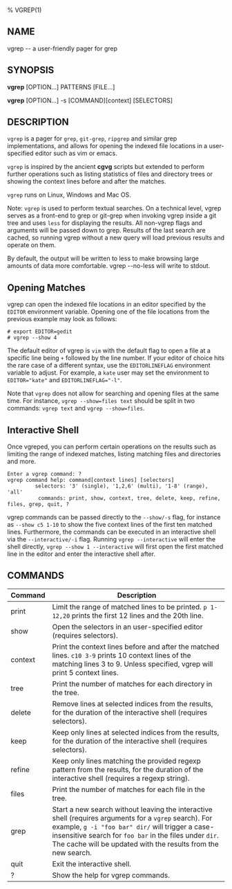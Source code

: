 % VGREP(1)

## NAME

vgrep -- a user-friendly pager for grep

## SYNOPSIS

**vgrep** [OPTION...] PATTERNS [FILE...]

**vgrep** [OPTION...] -s [COMMAND][context] [SELECTORS]

## DESCRIPTION

`vgrep` is a pager for `grep`, `git-grep`, `ripgrep` and similar grep implementations, and allows for opening the indexed file locations in a user-specified editor such as vim or emacs.

`vgrep` is inspired by the ancient **cgvg** scripts but extended to perform further operations such as listing statistics of files and directory trees or showing the context lines before and after the matches.

`vgrep` runs on Linux, Windows and Mac OS.

Note: `vgrep` is used to perform textual searches. On a technical level, vgrep serves as a front-end to grep or git-grep when invoking vgrep inside a git tree and uses `less` for displaying the results. All non-vgrep flags and arguments will be passed down to grep. Results of the last search are cached, so running vgrep without a new query will load previous results and operate on them.

By default, the output will be written to less to make browsing large amounts of data more comfortable. vgrep --no-less will write to stdout.

## Opening Matches

vgrep can open the indexed file locations in an editor specified by the `EDITOR` environment variable. Opening one of the file locations from the previous example may look as follows:

```
# export EDITOR=gedit
# vgrep --show 4
```

The default editor of vgrep is `vim` with the default flag to open a file at a specific line being `+` followed by the line number. If your editor of choice hits the rare case of a different syntax, use the `EDITORLINEFLAG` environment variable to adjust. For example, a `kate` user may set the environment to `EDITOR="kate"` and `EDITORLINEFLAG="-l"`.

Note that `vgrep` does not allow for searching and opening files at the same time. For instance, `vgrep --show=files text` should be split in two commands: `vgrep text` and `vgrep --show=files`.

## Interactive Shell

Once vgreped, you can perform certain operations on the results such as limiting the range of indexed matches, listing matching files and directories and more.

```
Enter a vgrep command: ?
vgrep command help: command[context lines] [selectors]
         selectors: '3' (single), '1,2,6' (multi), '1-8' (range), 'all'
          commands: print, show, context, tree, delete, keep, refine, files, grep, quit, ?
```

vgrep commands can be passed directly to the `--show/-s` flag, for instance as `--show c5 1-10` to show the five context lines of the first ten matched lines. Furthermore, the commands can be executed in an interactive shell via the `--interactive/-i` flag. Running `vgrep --interactive` will enter the shell directly, `vgrep --show 1 --interactive` will first open the first matched line in the editor and enter the interactive shell after.

## COMMANDS

| Command | Description                                                                                                                                                                                                                                                                           |
| ------- | ------------------------------------------------------------------------------------------------------------------------------------------------------------------------------------------------------------------------------------------------------------------------------------- |
| print   | Limit the range of matched lines to be printed. `p 1-12,20` prints the first 12 lines and the 20th line.                                                                                                                                                                              |
| show    | Open the selectors in an user-specified editor (requires selectors).                                                                                                                                                                                                                  |
| context | Print the context lines before and after the matched lines. `c10 3-9` prints 10 context lines of the matching lines 3 to 9. Unless specified, vgrep will print 5 context lines.                                                                                                       |
| tree    | Print the number of matches for each directory in the tree.                                                                                                                                                                                                                           |
| delete  | Remove lines at selected indices from the results, for the duration of the interactive shell (requires selectors).                                                                                                                                                                    |
| keep    | Keep only lines at selected indices from the results, for the duration of the interactive shell (requires selectors).                                                                                                                                                                 |
| refine  | Keep only lines matching the provided regexp pattern from the results, for the duration of the interactive shell (requires a regexp string).                                                                                                                                          |
| files   | Print the number of matches for each file in the tree.                                                                                                                                                                                                                                |
| grep    | Start a new search without leaving the interactive shell (requires arguments for a `vgrep` search). For example, `g -i "foo bar" dir/` will trigger a case-insensitive search for `foo bar` in the files under `dir`. The cache will be updated with the results from the new search. |
| quit    | Exit the interactive shell.                                                                                                                                                                                                                                                           |
| ?       | Show the help for vgrep commands.                                                                                                                                                                                                                                                     |
